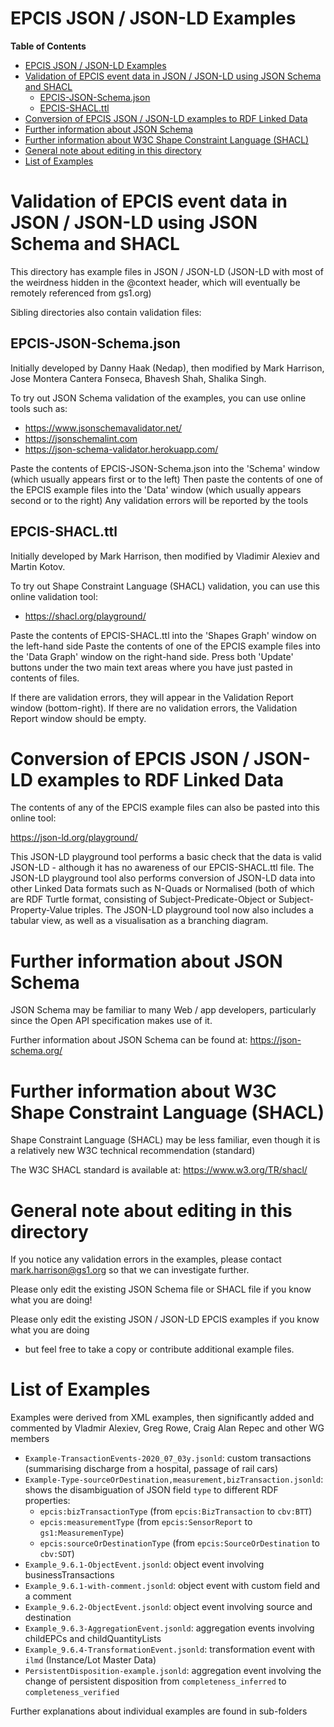 # EPCIS JSON / JSON-LD Examples

<!-- markdown-toc start - Don't edit this section. Run M-x markdown-toc-refresh-toc -->
**Table of Contents**

- [EPCIS JSON / JSON-LD Examples](#epcis-json--json-ld-examples)
- [Validation of EPCIS event data in JSON / JSON-LD using JSON Schema and SHACL](#validation-of-epcis-event-data-in-json--json-ld-using-json-schema-and-shacl)
    - [EPCIS-JSON-Schema.json](#epcis-json-schemajson)
    - [EPCIS-SHACL.ttl](#epcis-shaclttl)
- [Conversion of EPCIS JSON / JSON-LD examples to RDF Linked Data](#conversion-of-epcis-json--json-ld-examples-to-rdf-linked-data)
- [Further information about JSON Schema](#further-information-about-json-schema)
- [Further information about W3C Shape Constraint Language (SHACL)](#further-information-about-w3c-shape-constraint-language-shacl)
- [General note about editing in this directory](#general-note-about-editing-in-this-directory)
- [List of Examples](#list-of-examples)

<!-- markdown-toc end -->

# Validation of EPCIS event data in JSON / JSON-LD using JSON Schema and SHACL

This directory has example files in JSON / JSON-LD  (JSON-LD with most of the  weirdness hidden in the @context header, which will eventually be remotely referenced from gs1.org)

Sibling directories also contain validation files:

## EPCIS-JSON-Schema.json

Initially developed by Danny Haak (Nedap), then modified by Mark Harrison,  Jose Montera Cantera Fonseca, Bhavesh Shah, Shalika Singh.

To try out JSON Schema validation of the examples, you can use online tools such as:

- https://www.jsonschemavalidator.net/
- https://jsonschemalint.com
- https://json-schema-validator.herokuapp.com/

Paste the contents of EPCIS-JSON-Schema.json into the 'Schema' window (which usually appears first or to the left)
Then paste the contents of one of the EPCIS example files into the 'Data' window (which usually appears second or to the right)
Any validation errors will be reported by the tools

## EPCIS-SHACL.ttl

Initially developed by Mark Harrison, then modified by Vladimir Alexiev and Martin Kotov.

To try out Shape Constraint Language (SHACL) validation, you can use this online validation tool:

- https://shacl.org/playground/

Paste the contents of EPCIS-SHACL.ttl into the 'Shapes Graph' window on the left-hand side
Paste the contents of one of the EPCIS example files into the 'Data Graph' window on the right-hand side.
Press both 'Update' buttons under the two  main text areas where you have just pasted in contents of files.

If there are validation errors, they will appear in the Validation Report window (bottom-right).
If there are no validation errors, the Validation Report window should be empty.

# Conversion of EPCIS JSON / JSON-LD examples to RDF Linked Data

The contents of any of the EPCIS example files can also be pasted into this online tool:

https://json-ld.org/playground/

This JSON-LD playground tool performs a basic check that the data is valid JSON-LD - although it has no awareness of our EPCIS-SHACL.ttl file.
The JSON-LD playground tool also performs conversion of JSON-LD data into other Linked Data formats such as N-Quads or Normalised (both of which are RDF Turtle format, consisting of Subject-Predicate-Object or Subject-Property-Value triples.
The JSON-LD playground tool now also includes a tabular view, as well as a visualisation as  a branching diagram.

# Further information about JSON Schema

JSON Schema may be familiar to many Web / app developers, particularly since the Open API specification makes use of it.

Further information about JSON Schema can be found at: https://json-schema.org/

# Further information about W3C Shape Constraint Language (SHACL)

Shape Constraint Language (SHACL) may be less familiar, even though it is a relatively new W3C technical recommendation (standard)

The W3C SHACL standard is available at: https://www.w3.org/TR/shacl/

# General note about editing in this directory

If you notice any validation errors in the examples, please contact mark.harrison@gs1.org so that we can investigate further.

Please only edit the existing JSON Schema file or SHACL file if you know what you are doing!

Please only edit the existing JSON / JSON-LD EPCIS examples if you know what you are doing 
- but feel free to take a copy or contribute additional example files.

# List of Examples

Examples were derived from XML examples, then significantly added and commented by Vladmir Alexiev, Greg Rowe, Craig Alan Repec and other WG members

- `Example-TransactionEvents-2020_07_03y.jsonld`: custom transactions (summarising discharge from a hospital, passage of rail cars)
- `Example-Type-sourceOrDestination,measurement,bizTransaction.jsonld`: shows the disambiguation of JSON field `type` to different RDF properties:
  - `epcis:bizTransactionType` (from `epcis:BizTransaction` to `cbv:BTT`)
  - `epcis:measurementType` (from `epcis:SensorReport` to `gs1:MeasuremenType`)
  - `epcis:sourceOrDestinationType` (from `epcis:SourceOrDestination` to `cbv:SDT`)
- `Example_9.6.1-ObjectEvent.jsonld`: object event involving businessTransactions
- `Example_9.6.1-with-comment.jsonld`: object event with custom field and a comment
- `Example_9.6.2-ObjectEvent.jsonld`: object event involving source and destination
- `Example_9.6.3-AggregationEvent.jsonld`: aggregation events involving childEPCs and childQuantityLists
- `Example_9.6.4-TransformationEvent.jsonld`: transformation event with `ilmd` (Instance/Lot Master Data)
- `PersistentDisposition-example.jsonld`: aggregation event involving the change of persistent disposition from `completeness_inferred` to `completeness_verified`

Further explanations about individual examples are found in sub-folders
